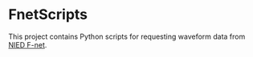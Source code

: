 # FnetScripts


This project contains Python scripts for requesting waveform data from
[NIED F-net](http://www.fnet.bosai.go.jp).
